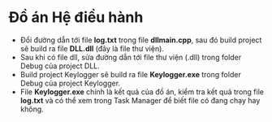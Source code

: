 # Đồ án Hệ điều hành
- Đổi đường dẫn tới file **log.txt** trong file **dllmain.cpp**, sau đó build project sẽ build ra file **DLL.dll** (đây là file thư viện).  
- Sau khi có file dll, sửa đường dẫn tới file thư viện (.dll) trong folder Debug của project DLL.  
- Build project Keylogger sẽ build ra file **Keylogger.exe** trong folder Debug của project Keylogger.  
- File **Keylogger.exe** chính là kết quả của đồ án, kiểm tra kết quả trong file **log.txt** và có thể xem trong Task Manager để biết file có đang chạy hay không.
